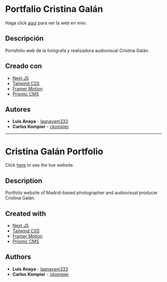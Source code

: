 # Portfalio Cristina Galán

Haga click [aquí](https://cristinagalan.com/) para ver la web en vivo.

## Descripción

Portafolio web de la fotógrafa y realizadora audiovisual Cristina Galán.

## Creado con

- [Next JS](https://nextjs.org/)
- [Tailwind CSS](https://tailwindcss.com/)
- [Framer Motion](https://www.framer.com/api/motion)
- [Prismic CMS](https://prismic.io/)

## Autores

- **Luis Anaya** - [laanayam333](https://github.com/laanayam333)
- **Carlos Kompier** - [ckompier](https://github.com/ckompier)

---

# Cristina Galán Portfolio

Click [here](https://cristinagalan.com/) to see the live website.

## Description

Portfolio website of Madrid-based photographer and audiovisual producer Cristina Galán.

## Created with

- [Next JS](https://nextjs.org/)
- [Tailwind CSS](https://tailwindcss.com/)
- [Framer Motion](https://www.framer.com/api/motion)
- [Prismic CMS](https://prismic.io/)

## Authors

- **Luis Anaya** - [laanayam333](https://github.com/laanayam333)
- **Carlos Kompier** - [ckompier](https://github.com/ckompier)
